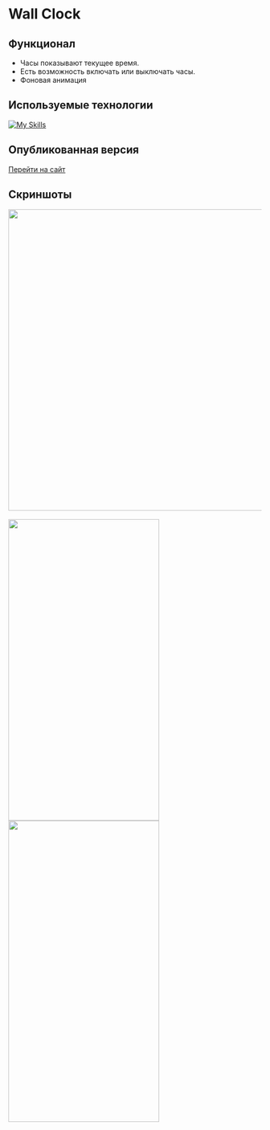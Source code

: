 # Wall Clock

## Функционал
- Часы показывают текущее время.
- Есть возможность включать или выключать часы.
- Фоновая анимация
   
## Используемые технологии
[![My Skills](https://skillicons.dev/icons?i=html,css,javascript)](https://skillicons.dev)

## Опубликованная версия
[Перейти на сайт](https://alpha3625.github.io/wall-clock/)

## Скриншоты
<img src="https://github.com/user-attachments/assets/4456ebe3-682f-4668-a8e1-79aaa45a6e8d" width="800" height="600">
<br>
<br>
<img src="https://github.com/user-attachments/assets/47a4c207-5ba4-48e0-8b47-4247bb14c38e" width="300" height="600">
<img src="https://github.com/user-attachments/assets/aa8bb57c-7967-41c9-bfc8-8d45d4a5f45f" width="300" height="600">
